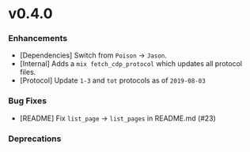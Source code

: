 # v0.4.0

### Enhancements

  * [Dependencies] Switch from `Poison` -> `Jason`.
  * [Internal] Adds a `mix fetch_cdp_protocol` which updates all protocol files.
  * [Protocol] Update `1-3` and `tot` protocols as of `2019-08-03`

### Bug Fixes

  * [README] Fix `list_page` -> `list_pages` in README.md (#23)

### Deprecations
